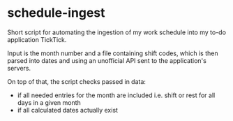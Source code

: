 # schedule-ingest
Short script for automating the ingestion of my work schedule into my to-do application TickTick.

Input is the month number and a file containing shift codes, which is then parsed into dates and using an unofficial API sent to the application's servers.


On top of that, the script checks passed in data:
- if all needed entries for the month are included i.e. shift or rest for all days in a given month
- if all calculated dates actually exist
